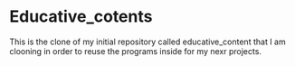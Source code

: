 # Educative_cotents
This is the clone of my initial repository called educative_content that I am clooning in order to reuse the programs inside for my nexr projects.
